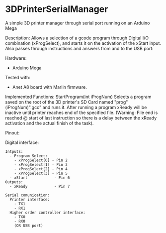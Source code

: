 # 3DPrinterSerialManager
A simple 3D printer manager through serial port running on an Arduino Mega

Description: Allows a selection of a gcode program through Digital I/O combination (xProgSelect), and starts it on the activation of the xStart input.
Also passes through instructions and answers from and to the USB port:

Hardware:
 - Arduino Mega
 
 Tested with:
   - Anet A8 board with Marlin firmware.

Implemented Functions:
  StartProgram(int iProgNum)
    Selects a program saved on the root of the 3D printer's SD Card named "prog"(iProgNum)".gco" and runs it.
    After running a program xReady will be inactive until printer reaches end of the specified file.
    (Warning: File end is reached @ start of last instruction so there is a delay between the xReady activation and the actual finish of the task).
 
 

 Pinout:
 
  Digital interface:
  
    Intputs:
      - Program Select:
        - xProgSelect[0] - Pin 2
        - xProgSelect[1] - Pin 3
        - xProgSelect[2] - Pin 4
        - xProgSelect[3] - Pin 5
      - xStart            - Pin 6
    Outputs:
      - xReady            - Pin 7
    
    Serial comunication:
      Printer interface:
        - TX1
        - RX1
      Higher order controller interface:
        - TX0
        - RX0
        (OR USB port)
 
